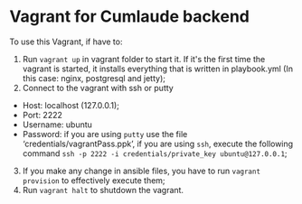 # Vagrant for Cumlaude backend
To use this Vagrant, if have to:

1. Run `vagrant up` in vagrant folder to start it. If it's the first time the vagrant is started, it installs everything that is written in playbook.yml (In this case: nginx, postgresql and jetty);
2. Connect to the vagrant with ssh or putty
  - Host: localhost (127.0.0.1);
  - Port: 2222
  - Username: ubuntu
  - Password: if you are using `putty` use the file ‘credentials/vagrantPass.ppk’, if you are using `ssh`, execute the following command
    `ssh -p 2222 -i credentials/private_key ubuntu@127.0.0.1`;
3. If you make any change in ansible files, you have to run `vagrant provision` to effectively execute them;
4. Run `vagrant halt` to shutdown the vagrant.

